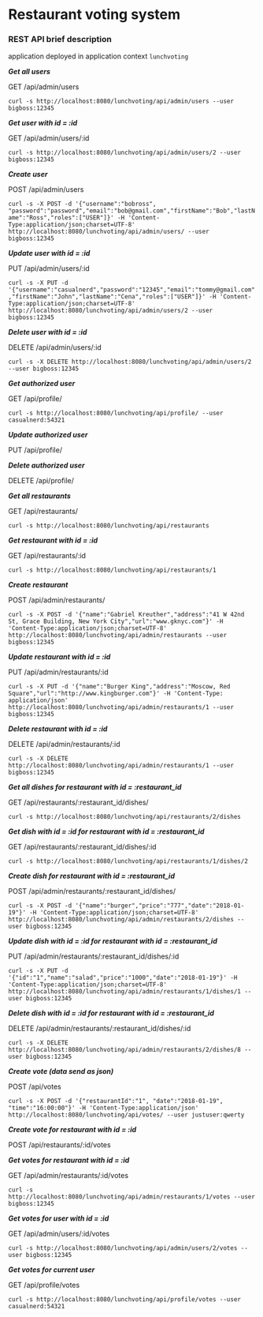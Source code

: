 Restaurant voting system
===============================

### REST API brief description
application deployed in application context `lunchvoting`

***Get all users***

GET /api/admin/users

 `curl -s http://localhost:8080/lunchvoting/api/admin/users --user bigboss:12345`

***Get user with id = :id***

GET /api/admin/users/:id 

`curl -s http://localhost:8080/lunchvoting/api/admin/users/2 --user bigboss:12345`

***Create user***

POST /api/admin/users

`curl -s -X POST -d '{"username":"bobross", "password":"password","email":"bob@gmail.com","firstName":"Bob","lastName":"Ross","roles":["USER"]}' -H 'Content-Type:application/json;charset=UTF-8' http://localhost:8080/lunchvoting/api/admin/users/ --user bigboss:12345`

***Update user with id = :id***

PUT /api/admin/users/:id
 
`curl -s -X PUT -d '{"username":"casualnerd","password":"12345","email":"tommy@gmail.com","firstName":"John","lastName":"Cena","roles":["USER"]}' -H 'Content-Type:application/json;charset=UTF-8' http://localhost:8080/lunchvoting/api/admin/users/2 --user bigboss:12345` 

***Delete user with id = :id***

DELETE /api/admin/users/:id

`curl -s -X DELETE http://localhost:8080/lunchvoting/api/admin/users/2 --user bigboss:12345`

***Get authorized user***

GET /api/profile/

`curl -s http://localhost:8080/lunchvoting/api/profile/ --user casualnerd:54321`

***Update authorized user***

PUT /api/profile/

***Delete authorized user***

DELETE /api/profile/

***Get all restaurants***

GET /api/restaurants/

`curl -s http://localhost:8080/lunchvoting/api/restaurants`

***Get restaurant with id = :id***

GET /api/restaurants/:id
 
`curl -s http://localhost:8080/lunchvoting/api/restaurants/1`

***Create restaurant***

POST /api/admin/restaurants/

`curl -s -X POST -d '{"name":"Gabriel Kreuther","address":"41 W 42nd St, Grace Building, New York City","url":"www.gknyc.com"}' -H 'Content-Type:application/json;charset=UTF-8' http://localhost:8080/lunchvoting/api/admin/restaurants --user bigboss:12345`

***Update restaurant with id = :id***

PUT /api/admin/restaurants/:id 

`curl -s -X PUT -d '{"name":"Burger King","address":"Moscow, Red Square","url":"http://www.kingburger.com"}' -H 'Content-Type: application/json' http://localhost:8080/lunchvoting/api/admin/restaurants/1 --user bigboss:12345`

***Delete restaurant with id = :id***

DELETE /api/admin/restaurants/:id

`curl -s -X DELETE http://localhost:8080/lunchvoting/api/admin/restaurants/1 --user bigboss:12345`

***Get all dishes for restaurant with id = :restaurant_id***

GET /api/restaurants/:restaurant_id/dishes/

`curl -s http://localhost:8080/lunchvoting/api/restaurants/2/dishes`

***Get dish with id = :id for restaurant with id = :restaurant_id***

GET /api/restaurants/:restaurant_id/dishes/:id 

`curl -s http://localhost:8080/lunchvoting/api/restaurants/1/dishes/2`

***Create dish for restaurant with id = :restaurant_id***

POST /api/admin/restaurants/:restaurant_id/dishes/

`curl -s -X POST -d '{"name":"burger","price":"777","date":"2018-01-19"}' -H 'Content-Type:application/json;charset=UTF-8' http://localhost:8080/lunchvoting/api/admin/restaurants/2/dishes --user bigboss:12345`

***Update dish with id = :id for restaurant with id = :restaurant_id***

PUT /api/admin/restaurants/:restaurant_id/dishes/:id 

`curl -s -X PUT -d '{"id":"1","name":"salad","price":"1000","date":"2018-01-19"}' -H 'Content-Type:application/json;charset=UTF-8' http://localhost:8080/lunchvoting/api/admin/restaurants/1/dishes/1 --user bigboss:12345`

***Delete dish with id = :id for restaurant with id = :restaurant_id***

DELETE /api/admin/restaurants/:restaurant_id/dishes/:id 

`curl -s -X DELETE http://localhost:8080/lunchvoting/api/admin/restaurants/2/dishes/8 --user bigboss:12345`

***Create vote (data send as json)***

POST /api/votes

`curl -s -X POST -d '{"restaurantId":"1", "date":"2018-01-19", "time":"16:00:00"}' -H 'Content-Type:application/json' http://localhost:8080/lunchvoting/api/votes/ --user justuser:qwerty`

***Create vote for restaurant with id = :id***

POST /api/restaurants/:id/votes

***Get votes for restaurant with id = :id***

GET /api/admin/restaurants/:id/votes

`curl -s http://localhost:8080/lunchvoting/api/admin/restaurants/1/votes --user bigboss:12345`

***Get votes for user with id = :id***

GET /api/admin/users/:id/votes

`curl -s http://localhost:8080/lunchvoting/api/admin/users/2/votes --user bigboss:12345`

***Get votes for current user***

GET /api/profile/votes

`curl -s http://localhost:8080/lunchvoting/api/profile/votes --user casualnerd:54321`